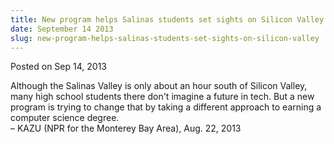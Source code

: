 ```yaml
---
title: New program helps Salinas students set sights on Silicon Valley
date: September 14 2013
slug: new-program-helps-salinas-students-set-sights-on-silicon-valley
---
```


 



<span class="date">Posted on Sep 14, 2013    </span>
<p>Although the Salinas Valley is only about an hour south of
Silicon Valley, many high school students there don&apos;t imagine a
future in tech. But a new program is trying to change that by
taking a different approach to earning a computer science
degree.<br>
&#x2013; KAZU (NPR for the Monterey Bay Area), Aug. 22, 2013</br></p>





```
